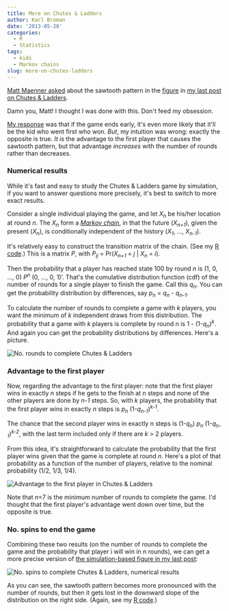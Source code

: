 ```yaml
---
title: More on Chutes & Ladders
author: Karl Broman
date: '2013-05-20'
categories:
  - R
  - Statistics
tags:
  - kids
  - Markov chains
slug: more-on-chutes-ladders
---
```


[Matt Maenner asked](https://twitter.com/mmaenner/status/335478612084006912) about the sawtooth pattern in the [figure](https://kbroman.files.wordpress.com/2013/05/chutes_and_ladders_spins1.png) in [my last post on Chutes & Ladders](https://kbroman.org/blog/2013/05/17/chutes-ladders-how-long-is-this-going-to-take/).

Damn you, Matt!  I thought I was done with this.  Don't feed my obsession.

[My response](https://twitter.com/kwbroman/status/335499296193536000) was that if the game ends early, it's even more likely that it'll be the kid who went first who won.  _But_, my intuition was wrong: exactly the opposite is true. _It is_ the advantage to the first player that causes the sawtooth pattern, but that advantage _increases_ with the number of rounds rather than decreases.

### Numerical results

While it's fast and easy to study the Chutes & Ladders game by simulation, if you want to answer questions more precisely, it's best to switch to more exact results.

Consider a single individual playing the game, and let _X<sub>n</sub>_ be
his/her location at round _n_. The _X<sub>n</sub>_
form a [_Markov chain_](https://en.wikipedia.org/wiki/Markov_chain),
in that the future (_X<sub>n+1</sub>_), given the present (_X<sub>n</sub>_),
is conditionally independent of the history (_X<sub>1</sub>_, ..., _X<sub>n-1</sub>_).

It's relatively easy to construct the transition matrix of the chain.  (See my [R code](https://gist.github.com/kbroman/5600209/#file-chutes_and_ladders_numerical-r).)  This is a matrix _P_, with _P<sub>ij</sub>_ = Pr(_X<sub>n+1</sub>_ = _j_ | _X<sub>n</sub>_ = _i_).

Then the probability that a player has reached state 100 by round _n_ is
(1, 0, ..., 0) _P<sup>n</sup>_ (0, ..., 0, 1)&rsquo;.  That's the cumulative distribution function (cdf) of the number of rounds for a single player to finish the game.  Call this _q<sub>n</sub>_.  You can get the probability distribution by differences, say _p<sub>n</sub>_ = _q<sub>n</sub>_ - _q<sub>n-1</sub>_.

To calculate the number of rounds to complete a game with _k_ players, you want the minimum of _k_ independent draws from this distribution.  The probability that a game with _k_ players is complete by round n is 1 - (1-_q<sub>n</sub>_)_<sup>k</sup>_.  And again you can get the probability distributions by differences.  Here's a picture.

![No. rounds to complete Chutes & Ladders](https://kbroman.files.wordpress.com/2013/05/chutes_and_ladders_rounds.png)

### Advantage to the first player

Now, regarding the advantage to the first player: note that the first
player wins in exactly _n_ steps if he gets to the finish at n steps
and none of the other players are done by _n-1_ steps.  So, with _k_
players, the probability that the first player wins in exactly _n_ steps is _p<sub>n</sub>_ (1-_q<sub>n-1</sub>_)_<sup>k-1</sup>_.

The chance that the second player wins in exactly n steps is
(1-_q<sub>n</sub>_) _p<sub>n</sub>_
(1-_q<sub>n-1</sub>_)_<sup>k-2</sup>_, with the last term included only
if there are _k_ > 2 players.

From this idea, it's straightforward to calculate the probability that
the first player wins given that the game is complete at round _n_.
Here's a plot of that probability as a function of the number of
players, relative to the nominal probability (1/2, 1/3, 1/4).

![Advantage to the first player in Chutes & Ladders](https://kbroman.files.wordpress.com/2013/05/advantage_to_first_player1.png)

Note that _n_=7 is the minimum number of rounds to complete the game.
I'd thought that the first player's advantage went down over time, but
the opposite is true.

### No. spins to end the game

Combining these two results (on the number of rounds to complete the game and the probability that player i will win in n rounds), we can get a more precise version of [the simulation-based figure in my last post](https://kbroman.files.wordpress.com/2013/05/chutes_and_ladders_spins1.png):

![No. spins to complete Chutes & Ladders, numerical results](https://kbroman.files.wordpress.com/2013/05/chutes_and_ladders_spins_exact.png)

As you can see, the sawtooth pattern becomes more pronounced with the number of rounds, but then it gets lost in the downward slope of the distribution on the right side.  (Again, see my [R code](https://gist.github.com/kbroman/5600209/#file-chutes_and_ladders_numerical-r).)
